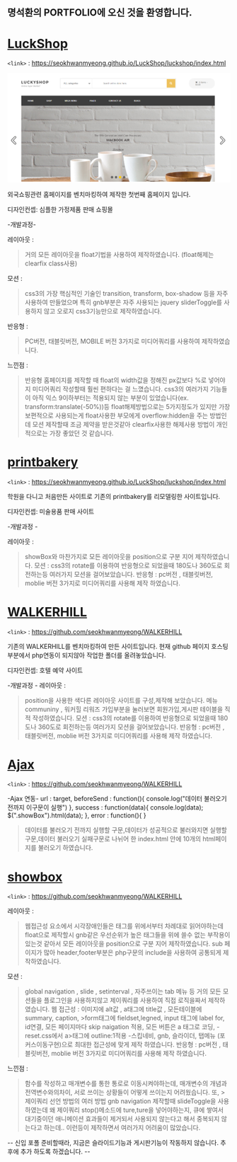 ## 명석환의 PORTFOLIO에 오신 것을 환영합니다.

 
 

# [LuckShop](https://seokhwanmyeong.github.io/LuckShop/luckshop/index.html)
`<link>` : <https://seokhwanmyeong.github.io/LuckShop/luckshop/index.html>

![](https://github.com/seokhwanmyeong/LuckShop/blob/master/luckshop/luckshop.PNG)

외국쇼핑관련 홈페이지를 벤치마킹하여 제작한 첫번째 홈페이지 입니다.

디자인컨셉: 심플한 가정제품 판매 쇼핑몰




 -개발과정-
 
 레이아웃 :
>거의 모든 레이아웃을 float기법을 사용하여 제작하였습니다. (float해제는 clearfix class사용)

모션 :
>css3의 가장 핵심적인 기술인 transition, transform, box-shadow 등을 자주 사용하여 만들었으며
>특히 gnb부분은 자주 사용되는 jquery sliderToggle를 사용하지 않고 오로지 css3기능만으로 제작하였습니다.

반응형 : 
>PC버전, 태블릿버전, MOBILE 버전 3가지로 미디어쿼리를 사용하여 제작하였습니다.




느낀점 :
>반응형 홈페이지를 제작할 때 float의 width값을 정해진 px값보다 %로 넣어야지 미디어쿼리 작성할때 훨씬 편하다는 걸 느꼈습니다.
>css3의 여러가지 기능들이 아직 익스 9이하부터는 적용되지 않는 부분이 있었습니다(ex. transform:translate(-50%))등
>float해제방법으로는 5가지정도가 있지만 가장 보편적으로 사용되는게 float사용한 부모에게 overflow:hidden을 주는 방법인데
>모션 제작할때 조금 제약을 받은것같아 clearfix사용한 해제사용 방법이 개인적으로는 가장 좋았던 것 같습니다.




#  [printbakery](https://seokhwanmyeong.github.io/LuckShop/luckshop/index.html)
`<link>` : <https://seokhwanmyeong.github.io/LuckShop/luckshop/index.html>

학원을 다니고 처음만든 사이트로 기존의 printbakery를 리모델링한 사이트입니다.

디자인컨셉: 미술용품 판매 사이트


-개발과정 -

레이아웃 : 
>showBox와 마찬가지로 모든 레이아웃을 position으로 구분 지어 제작하였습니다.
모션 : 
>css3의 rotate를 이용하여 반응형으로 되었을때 180도나 360도로 회전하는등 여러가지 모션을 걸어보았습니다.
반응형 : 
>pc버전 , 태블릿버전, moblie 버전 3가지로 미디어쿼리를 사용해 제작 하였습니다.



#  [WALKERHILL](https://github.com/seokhwanmyeong/WALKERHILL)
`<link>` : <https://github.com/seokhwanmyeong/WALKERHILL>

기존의 WALKERHILL를 벤치마킹하여 만든 사이트입니다.
현재 github 페이지 호스팅부분에서 php연동이 되지않아 작업한 폴더를 올려놓았습니다.

디자인컨셉: 호텔 예약 사이트

 -개발과정 -
 레이아웃 : 
 >position을 사용한 색다른 레이아웃 사이트를 구성,제작해 보았습니다.
 >메뉴 communiny , 워커힐 리워즈 가입부분을 눌러보면 회원가입,게시판 테이블을 직적 작성하였습니다.
모션 : 
>css3의 rotate를 이용하여 반응형으로 되었을때 180도나 360도로 회전하는등 여러가지 모션을 걸어보았습니다.
반응형 : 
>pc버전 , 태블릿버전, moblie 버전 3가지로 미디어쿼리를 사용해 제작 하였습니다.

 
 

#  [Ajax](https://github.com/seokhwanmyeong/WALKERHILL)
`<link>` : <https://github.com/seokhwanmyeong/WALKERHILL>

 -Ajax 연동-
 url : target, beforeSend : function(){ console.log("데이터 불러오기전까지 이구문이 실행") },
success : function(data){ console.log(data); $(".showBox").html(data); },
error : function(){ }
>데이터를 불러오기 전까지 실행할 구문,데이터가 성공적으로 불러와지면 실행할 구문,데이터 불러오기 실패구문로 나뉘어
>한 index.html 안에 10개의 html페이지를 불러오기 하였습니다.



# [showbox](https://github.com/seokhwanmyeong/WALKERHILL)
`<link>` : <https://github.com/seokhwanmyeong/WALKERHILL>

 레이아웃 :
>웹접근성 요소에서 시각장애인들은 태그를 위에서부터 차례대로 읽어야하는데 float으로 제작할시 gnb같은 우선순위가 높은 태그들을 위에 쓸수 
>없는 부작용이 있는것 같아서 모든 레이아웃을 position으로 구분 지어 제작하였습니다.
>sub 페이지가 많아 header,footer부분은 php구문의 include을 사용하여 공통되게 제작하였습니다.

 모션 :
>global navigation , slide , setinterval , 자주쓰이는 tab 메뉴 등 거의 모든 모션들을 플로그인을
>사용하지않고 제이쿼리를 사용하여 직접 로직을짜서 제작하였습니다. 웹 접근성 : 이미지에 alt값 , a태그에 title값 , 모든테이블에 summary, caption, >form태그에 fieldset,legned, input 태그에 label for, id연결, 모든 페이지마다 skip naigation 적용, 모든 버튼은 a 태그로 코딩, -reset.css에서 a>태그에 outline:1적용 -스킵네비, gnb, 슬라이더, 탭메뉴 (포커스이동구현)으로 최대한 접근성에 맞게 제작 하였습니다. 
반응형 : 
>pc버전 , 태블릿버전, moblie 버전 3가지로 미디어쿼리를 사용해 제작 하였습니다.

 느낀점 :
>함수를 작성하고 매개변수를 통한 통로로 이동시켜야하는데, 매개변수의 개념과 전역변수와의차이, 서로 쓰이는 상황들이 어떻게 쓰이는지 어려웠습니다. 또, >제이쿼리 선언 방법의 여러 방법 gnb navigation 제작할때 slideToggle을 사용하였는데 왜 제이쿼리 stop()메소드에 ture,ture을 넣어야하는지,
>큐에 쌓여서 대기중이던 애니메이션 효과들이 제거되서 사용되지 않는다고 해서 중복되지 않는다고 하는데..
>이런등이 제작하면서 여러가지 어려움이 많았습니다.

-- 신입 포폴 준비할때라, 지금은 슬라이드기능과 게시판기능이 작동하지 않습니다. 추후에 추가 하도록 하겠습니다. --


